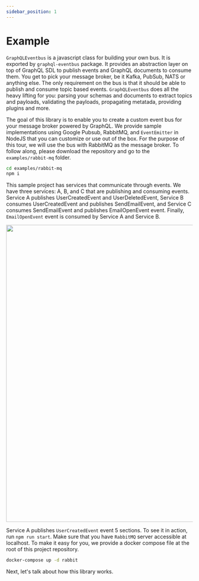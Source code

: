 ```yaml
---
sidebar_position: 1
---
```


# Example

`GraphQLEventbus` is a javascript class for building your own bus. It is exported by `graphql-eventbus` package. It provides an abstraction layer on top of GraphQL SDL to publish events and GraphQL documents to consume them. You get to pick your message broker, be it Kafka, PubSub, NATS or anything else. The only requirement on the bus is that it should be able to publish and consume topic based events. `GraphQLEventbus` does all the heavy lifting for you: parsing your schemas and documents to extract topics and payloads, validating the payloads, propagating metatada, providing plugins and more.

The goal of this library is to enable you to create a custom event bus for your message broker powered by GraphQL. We provide sample implementations using Google Pubsub, RabbitMQ, and `EventEmitter` in NodeJS that you can customize or use out of the box. For the purpose of this tour, we will use the bus with RabbitMQ as the message broker. To follow along, please download the repository and go to the `examples/rabbit-mq` folder.

```bash
cd examples/rabbit-mq
npm i
```

This sample project has services that communicate through events. We have three services: A, B, and C that are publishing and consuming events. Service A publishes UserCreatedEvent and UserDeletedEvent, Service B consumes UserCreatedEvent and publishes SendEmailEvent, and Service C consumes SendEmailEvent and publishes EmailOpenEvent event. Finally, `EmailOpenEvent` event is consumed by Service A and Service B.

<p align="center"><img src="/img/service-diagram.png" width="800"/></p>

Service A publishes `UserCreatedEvent` event 5 sections. To see it in action, run `npm run start`. Make sure that you have `RabbitMQ` server accessible at localhost. To make it easy for you, we provide a docker compose file at the root of this project repository.

```bash
docker-compose up -d rabbit
```

Next, let's talk about how this library works.
